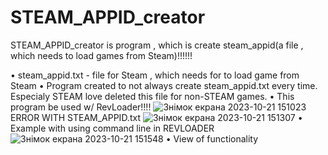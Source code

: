 # STEAM_APPID_creator
STEAM_APPID_creator is program , which is create steam_appid(a file , which needs to load games from Steam)!!!!!!

• steam_appid.txt - file for Steam , which needs for to load game from Steam
• Program created to not always create steam_appid.txt every time. Especialy STEAM love deleted this file for non-STEAM games.
• This program be used w/ RevLoader!!!!
![Знімок екрана 2023-10-21 151023](https://github.com/IOleg-crypto/STEAM_APPID_creator/assets/124497826/a8cd8a64-862c-41af-84c8-b600c67a359d) 
ERROR WITH STEAM_APPID.txt
![Знімок екрана 2023-10-21 151307](https://github.com/IOleg-crypto/STEAM_APPID_creator/assets/124497826/909ac263-de9e-4b0e-9707-518d46196621)
• Example with using command line in REVLOADER
![Знімок екрана 2023-10-21 151548](https://github.com/IOleg-crypto/STEAM_APPID_creator/assets/124497826/a8b6a4af-1835-42a8-b252-2dde520bd5a2)
• View of functionality
